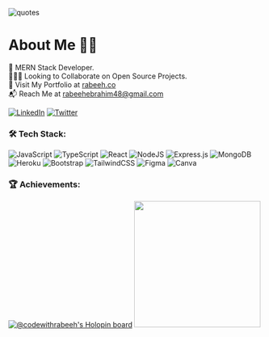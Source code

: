 ![quotes](https://github.com/codewithrabeeh/codewithrabeeh/assets/65481473/4c6ff418-81ed-4867-8574-33359f4ac87d)

# About Me :man_technologist:
:dart: MERN Stack Developer.<br>:people_holding_hands: Looking to Collaborate on Open Source Projects. <br> :bust_in_silhouette: Visit My Portfolio at [rabeeh.co](https://rabeeh.co)<br> :mailbox_with_mail: Reach Me at rabeehebrahim48@gmail.com

[![LinkedIn](https://img.shields.io/badge/linkedin-%230077B5.svg?style=for-the-badge&logo=linkedin&logoColor=white)](https://www.linkedin.com/in/rabeehco/) 
[![Twitter](https://img.shields.io/badge/twitter-%230f1417.svg?style=for-the-badge&logo=x&logoColor=white)](https://www.twitter.com/rabeehco)

### :hammer_and_wrench: Tech Stack:
![JavaScript](https://img.shields.io/badge/javascript-%23323330.svg?style=for-the-badge&logo=javascript&logoColor=%23F7DF1E) ![TypeScript](https://img.shields.io/badge/typescript-%23007ACC.svg?style=for-the-badge&logo=typescript&logoColor=white) ![React](https://img.shields.io/badge/react-%2320232a.svg?style=for-the-badge&logo=react&logoColor=%2361DAFB) ![NodeJS](https://img.shields.io/badge/node.js-6DA55F?style=for-the-badge&logo=node.js&logoColor=white) ![Express.js](https://img.shields.io/badge/express.js-%23404d59.svg?style=for-the-badge&logo=express&logoColor=%2361DAFB) ![MongoDB](https://img.shields.io/badge/MongoDB-%234ea94b.svg?style=for-the-badge&logo=mongodb&logoColor=white) ![Heroku](https://img.shields.io/badge/heroku-%23430098.svg?style=for-the-badge&logo=heroku&logoColor=white) ![Bootstrap](https://img.shields.io/badge/bootstrap-%23563D7C.svg?style=for-the-badge&logo=bootstrap&logoColor=white)
![TailwindCSS](https://img.shields.io/badge/tailwindcss-%2338B2AC.svg?style=for-the-badge&logo=tailwind-css&logoColor=white) ![Figma](https://img.shields.io/badge/figma-%23F24E1E.svg?style=for-the-badge&logo=figma&logoColor=white) ![Canva](https://img.shields.io/badge/Canva-%2300C4CC.svg?style=for-the-badge&logo=Canva&logoColor=white)

### :trophy: Achievements:

[![@codewithrabeeh's Holopin board](https://holopin.me/codewithrabeeh)](https://holopin.io/@codewithrabeeh)
<a href='https://dev.to/rabeeh'><img width="250" src="https://res.cloudinary.com/deuyeqft4/image/upload/v1672540550/Public/MongoDB_Atlas_Hackathon_2022_Participant_j8cxwa.png"/></a>
